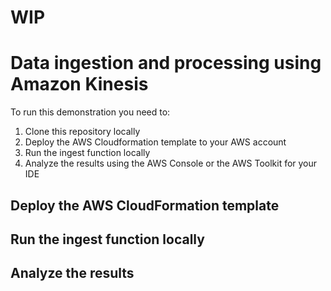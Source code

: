 # WIP
# Data ingestion and processing using Amazon Kinesis

To run this demonstration you need to: 

1. Clone this repository locally
2. Deploy the AWS Cloudformation template to your AWS account
3. Run the ingest function locally
4. Analyze the results using the AWS Console or the AWS Toolkit for your IDE

## Deploy the AWS CloudFormation template


## Run the ingest function locally 


## Analyze the results 


